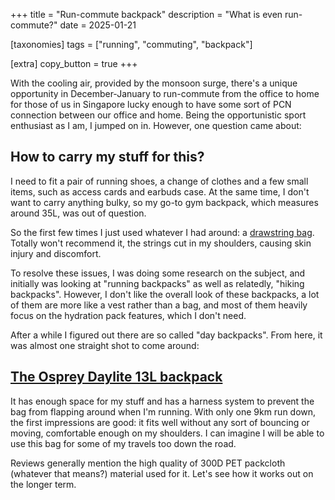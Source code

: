 +++
title = "Run-commute backpack"
description = "What is even run-commute?"
date = 2025-01-21

[taxonomies]
tags = ["running", "commuting", "backpack"]

[extra]
copy_button = true
+++

With the cooling air, provided by the monsoon surge, there's a unique opportunity in December-January to run-commute from the office to home for those of us in Singapore lucky enough to have some sort of PCN connection between our office and home. Being the opportunistic sport enthusiast as I am, I jumped on in. However, one question came about:

## How to carry my stuff for this?

I need to fit a pair of running shoes, a change of clothes and a few small items, such as access cards and earbuds case. At the same time, I don't want to carry anything bulky, so my go-to gym backpack, which measures around 35L, was out of question.

So the first few times I just used whatever I had around: a [drawstring bag](https://www.nike.com/sg/w/drawstring-bags-3375m). Totally won't recommend it, the strings cut in my shoulders, causing skin injury and discomfort.

To resolve these issues, I was doing some research on the subject, and initially was looking at "running backpacks" as well as relatedly, "hiking backpacks". However, I don't like the overall look of these backpacks, a lot of them are more like a vest rather than a bag, and most of them heavily focus on the hydration pack features, which I don't need.

After a while I figured out there are so called "day backpacks". From here, it was almost one straight shot to come around:

## [The Osprey Daylite 13L backpack](https://www.osprey.com/eu/osprey-daylite)

It has enough space for my stuff and has a harness system to prevent the bag from flapping around when I'm running. With only one 9km run down, the first impressions are good: it fits well without any sort of bouncing or moving, comfortable enough on my shoulders. I can imagine I will be able to use this bag for some of my travels too down the road.

Reviews generally mention the high quality of 300D PET packcloth (whatever that means?) material used for it. Let's see how it works out on the longer term.